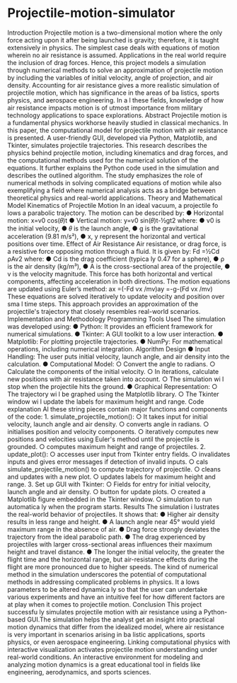# Projectile-motion-simulator
Introduction 
Projectile motion is a two-dimensional motion where the only force acting upon it after being launched 
is gravity; therefore, it is taught extensively in physics. The simplest case deals with equations of motion 
wherein no air resistance is assumed. Applications in the real world require the inclusion of drag forces. 
Hence, this project models a simulation through numerical methods to solve an approximation of 
projectile motion by including the variables of initial velocity, angle of projection, and air density. 
Accounting for air resistance gives a more realistic simulation of projectile motion, which has 
significance in the areas of ba listics, sports physics, and aerospace engineering. In a l these fields, 
knowledge of how air resistance impacts motion is of utmost importance from military technology 
applications to space explorations. 
Abstract 
Projectile motion is a fundamental physics workhorse heavily studied in classical mechanics. In this 
paper, the computational model for projectile motion with air resistance is presented. A user-friendly 
GUI, developed via Python, Matplotlib, and Tkinter, simulates projectile trajectories. This research 
describes the physics behind projectile motion, including kinematics and drag forces, and the 
computational methods used for the numerical solution of the equations. It further explains the Python 
code used in the simulation and describes the outlined algorithm. The study emphasizes the role of 
numerical methods in solving complicated equations of motion while also exemplifying a field where 
numerical analysis acts as a bridge between theoretical physics and real-world applications. 
Theory and Mathematical Model 
Kinematics of Projectile Motion 
In an ideal vacuum, a projectile fo lows a parabolic trajectory. The motion can be described by: 
● Horizontal motion: x=v0 
cos(𝜃)t 
● Vertical motion: y=v0 
sin(𝜃)t-½gt2 
where: 
● v0
 is the initial velocity, 
● 𝜃 is the launch angle, 
● g is the gravitational acceleration (9.81 m/s²), 
● x, y represent the horizontal and vertical positions over time. 
Effect of Air Resistance 
Air resistance, or drag force, is a resistive force opposing motion through a fluid. It is given by: 
Fd
 =½Cd
 ρAv2 
where: 
● Cd 
is the drag coefficient (typica ly 0.47 for a sphere), 
● ρ is the air density (kg/m³), 
● A is the cross-sectional area of the projectile, 
● v is the velocity magnitude. 
This force has both horizontal and vertical components, affecting acceleration in both directions. The 
motion equations are updated using Euler’s method: 
ax
 =(-Fd
 vx
 /mv)ay
 =-g-(Fd
 vx
 /mv) 
These equations are solved iteratively to update velocity and position over sma l time steps. This 
approach provides an approximation of the projectile's trajectory that closely resembles real-world 
scenarios. 
Implementation and Methodology 
Programming Tools Used 
The simulation was developed using: 
● Python: It provides an efficient framework for numerical simulations. 
● Tkinter: A GUI toolkit to a low user interaction. 
● Matplotlib: For plotting projectile trajectories. 
● NumPy: For mathematical operations, including numerical integration. 
Algorithm Design 
● Input Handling: The user puts initial velocity, launch angle, and air density into the calculation. 
● Computational Model: 
○ Convert the angle to radians. 
○ Calculate the components of the initial velocity. 
○ In iterations, calculate new positions with air resistance taken into account. 
○ The simulation wi l stop when the projectile hits the ground. 
● Graphical Representation: 
○ The trajectory wi l be graphed using the Matplotlib library. 
○ The Tkinter window wi l update the labels for maximum height and range. 
Code explanation 
Al these string pieces contain major functions and components of the code: 
1. 
simulate_projectile_motion(): 
○ It takes input for initial velocity, launch angle and air density. 
○ converts angle in radians. 
○ initialises position and velocity components. 
○ iteratively computes new positions and velocities using Euler's method until the 
projectile is grounded. 
○ computes maximum height and range of projectiles. 
2. update_plot(): 
○ accesses user input from Tkinter entry fields. 
○ invalidates inputs and gives error messages if detection of invalid inputs. 
○ cals simulate_projectile_motion() to compute trajectory of projectile. 
○ cleans and updates with a new plot. 
○ updates labels for maximum height and range. 
3. Set up GUI with Tkinter: 
○ Fields for entry for initial velocity, launch angle and air density. 
○ button for update plots. 
○ created a Matplotlib figure embedded in the Tkinter window. 
○ simulation to run automatica ly when the program starts. 
Results 
The simulation i lustrates the real-world behavior of projectiles. It shows that: 
● Higher air density results in less range and height. 
● A launch angle near 45° would yield maximum range in the absence of air. 
● Drag force strongly deviates the trajectory from the ideal parabolic path. 
● The drag experienced by projectiles with larger cross-sectional areas influences their maximum 
height and travel distance. 
● The longer the initial velocity, the greater the flight time and the horizontal range, but 
air-resistance effects during the flight are more pronounced due to higher speeds. 
The kind of numerical method in the simulation underscores the potential of computational methods in 
addressing complicated problems in physics. It a lows parameters to be altered dynamica ly so that the 
user can undertake various experiments and have an intuitive feel for how different factors are at play 
when it comes to projectile motion. 
Conclusion 
This project successfu ly simulates projectile motion with air resistance using a Python-based GUI.The 
simulation helps the analyst get an insight into practical motion dynamics that differ from the idealized 
model, where air resistance is very important in scenarios arising in ba listic applications, sports physics, 
or even aerospace engineering. 
Linking computational physics with interactive visualization activates projectile motion understanding 
under real-world conditions. An interactive environment for modeling and analyzing motion dynamics is 
a great educational tool in fields like engineering, aerodynamics, and sports sciences.
